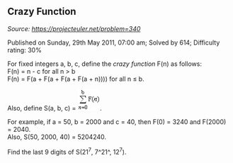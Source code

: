 Crazy Function
--------------

*Source: https://projecteuler.net/problem=340*

Published on Sunday, 29th May 2011, 07:00 am; Solved by 614; Difficulty
rating: 30%

For fixed integers a, b, c, define the *crazy function* F(n) as
follows:\
 F(n) = n - c for all n \> b\
 F(n) = F(a + F(a + F(a + F(a + n)))) for all n ≤ b.

Also, define S(a, b, c) =
![p340\_formula.gif](img/p340_formula.gif).

For example, if a = 50, b = 2000 and c = 40, then F(0) = 3240 and
F(2000) = 2040.\
 Also, S(50, 2000, 40) = 5204240.

Find the last 9 digits of S(21<sup>7</sup>, 7^21^, 12<sup>7</sup>).

